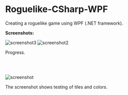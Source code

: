 # Roguelike-CSharp-WPF
Creating a roguelike game using WPF (.NET framework).


**Screenshots:**

![screenshot3](https://i.imgur.com/N57YGmk.png)
![screenshot2](https://i.imgur.com/6L5QCIq.png)

Progress.

<br></br>

![screenshot](https://i.imgur.com/uLI4Tdm.png)

The screenshot shows testing of tiles and colors.
